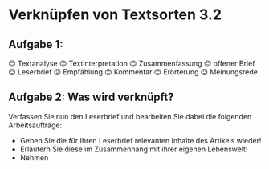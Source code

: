 # Verknüpfen von Textsorten 3.2

## Aufgabe 1:

😊 Textanalyse
😊 Textinterpretation
😊 Zusammenfassung
😐 offener Brief
😐 Leserbrief
☹ Empfählung
😊 Kommentar
😊 Erörterung
😐 Meinungsrede

## Aufgabe 2: Was wird verknüpft?

Verfassen Sie nun den Leserbrief und bearbeiten Sie dabei die folgenden Arbeitsaufträge:

* Geben Sie die für Ihren Leserbrief relevanten Inhalte des Artikels wieder!
* Erläutern Sie diese im Zusammenhang mit ihrer eigenen Lebenswelt!
* Nehmen 